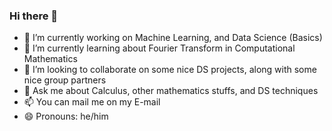 ### Hi there 👋

- 🔭 I’m currently working on Machine Learning, and Data Science (Basics)
- 🌱 I’m currently learning about Fourier Transform in Computational Mathematics
- 👯 I’m looking to collaborate on some nice DS projects, along with some nice group partners
- 💬 Ask me about Calculus, other mathematics stuffs, and DS techniques
- 📫 You can mail me on my E-mail
- 😄 Pronouns: he/him
